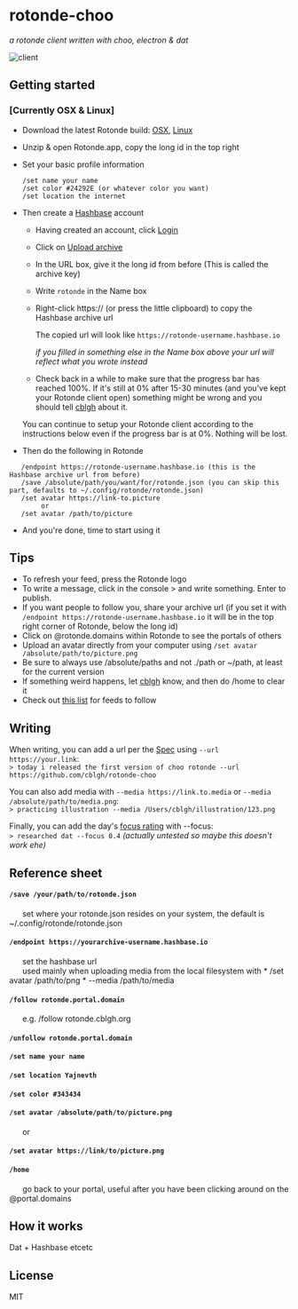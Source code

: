 # rotonde-choo
_a rotonde client written with choo, electron & dat_



![client](http://i.imgur.com/Gl9KfwE.jpg)


## Getting started
### [Currently OSX & Linux]
* Download the latest Rotonde build: [OSX](https://cblgh.org/dl/rotonde-mac.zip), [Linux](http://cblgh.org/dl/rotonde-linux.zip)
* Unzip & open Rotonde.app, copy the long id in the top right
* Set your basic profile information
    ```
    /set name your name
    /set color #24292E (or whatever color you want)
    /set location the internet
    ```
* Then create a [Hashbase](https://hashbase.io) account
  * Having created an account, click [Login](https://hashbase.io/login)
  * Click on [Upload archive](https://hashbase.io/new-archive)
  * In the URL box, give it the long id from before (This is called the archive key)
  * Write `rotonde` in the Name box
  * Right-click https:// (or press the little clipboard) to copy the Hashbase archive url
  
  
    The copied url will look like `https://rotonde-username.hashbase.io`   
    
    _if you filled in something else in the Name box above your url will reflect what you wrote instead_
  * Check back in a while to make sure that the progress bar has reached 100%. If it's still at 0% after 15-30 minutes (and you've kept your Rotonde client open) something might be wrong and you should tell [cblgh](https://twitter.com/cblgh) about it.
  
  You can continue to setup your Rotonde client according to the instructions below even if the progress bar is at 0%. Nothing will be lost.
 
 * Then do the following in Rotonde
 ```
    /endpoint https://rotonde-username.hashbase.io (this is the Hashbase archive url from before)
    /save /absolute/path/you/want/for/rotonde.json (you can skip this part, defaults to ~/.config/rotonde/rotonde.json)
    /set avatar https://link-to.picture 
         or
    /set avatar /path/to/picture
   ```
 * And you're done, time to start using it
 
## Tips
 * To refresh your feed, press the Rotonde logo
 * To write a message, click in the console > and write something. Enter to publish.
 * If you want people to follow you, share your archive url (if you set it with `/endpoint https://rotonde-username.hashbase.io` it will be in the top right corner of Rotonde, below the long id)
 * Click on @rotonde.domains within Rotonde to see the portals of others
 * Upload an avatar directly from your computer using `/set avatar /absolute/path/to/picture.png`
 * Be sure to always use /absolute/paths and not ./path or ~/path, at least for the current version
 * If something weird happens, let [cblgh](https://twitter.com/cblgh) know, and then do /home to clear it
 * Check out [this list](http://rotonde.cblgh.org/crawl) for feeds to follow

## Writing
When writing, you can add a url per the [Spec](https://github.com/Rotonde/Specs) using `--url https://your.link`:  
`> today i released the first version of choo rotonde --url https://github.com/cblgh/rotonde-choo`

You can also add media with `--media https://link.to.media` or `--media /absolute/path/to/media.png`:  
`> practicing illustration --media /Users/cblgh/illustration/123.png`

Finally, you can add the day's [focus rating](https://github.com/Rotonde/Specs#focusexample) with --focus:   
`> researched dat --focus 0.4` 
_(actually untested so maybe this doesn't work ehe)_


## Reference sheet

#### `/save /your/path/to/rotonde.json`
&nbsp;&nbsp;&nbsp;&nbsp;&nbsp;&nbsp;set where your rotonde.json resides on your system, the default is ~/.config/rotonde/rotonde.json
  
#### `/endpoint https://yourarchive-username.hashbase.io`
&nbsp;&nbsp;&nbsp;&nbsp;&nbsp;&nbsp;set the hashbase url   
&nbsp;&nbsp;&nbsp;&nbsp;&nbsp;&nbsp;used mainly when uploading media from the local filesystem with 
    * /set avatar /path/to/png 
    * <message> --media /path/to/media

#### `/follow rotonde.portal.domain`
&nbsp;&nbsp;&nbsp;&nbsp;&nbsp;&nbsp;e.g. /follow rotonde.cblgh.org
#### `/unfollow rotonde.portal.domain`

#### `/set name your name`
#### `/set location Yajnevth`
#### `/set color #343434`
#### `/set avatar /absolute/path/to/picture.png`
&nbsp;&nbsp;&nbsp;&nbsp;&nbsp;&nbsp;or 
#### `/set avatar https://link/to/picture.png`

#### `/home`
&nbsp;&nbsp;&nbsp;&nbsp;&nbsp;&nbsp;go back to your portal, useful after you have been clicking around on the @portal.domains









 
 ## How it works
 Dat + Hashbase etcetc
 
 ## License
 MIT
